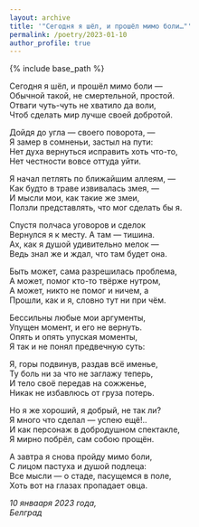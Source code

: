 ```yaml
---
layout: archive
title: '"Сегодня я шёл, и прошёл мимо боли…"'
permalink: /poetry/2023-01-10
author_profile: true
---
```


{% include base_path %}

Сегодня я шёл, и прошёл мимо боли — <br>
Обычной такой, не смертельной, простой. <br>
Отваги чуть-чуть не хватило да воли, <br>
Чтоб сделать мир лучше своей добротой. <br>

Дойдя до угла — своего поворота, — <br>
Я замер в сомненьи, застыл на пути: <br>
Нет духа вернуться исправить хоть что-то, <br>
Нет честности вовсе оттуда уйти. <br>

Я начал петлять по ближайшим аллеям, — <br>
Как будто в траве извивалась змея, — <br>
И мысли мои, как такие же змеи, <br>
Ползли представлять, что мог сделать бы я. <br>

Спустя полчаса уговоров и сделок <br>
Вернулся я к месту. А там — тишина. <br>
Ах, как я душой удивительно мелок — <br>
Ведь знал же и ждал, что там будет она. <br>

Быть может, сама разрешилась проблема, <br>
А может, помог кто-то твёрже нутром, <br>
А может, никто не помог и ничем, а <br>
Прошли, как и я, словно тут ни при чём. <br>

Бессильны любые мои аргументы, <br>
Упущен момент, и его не вернуть. <br>
Опять и опять упуская моменты, <br>
Я так и не понял предвечную суть: <br>

Я, горы подвинув, раздав всё именье, <br>
Ту боль ни за что не заглажу теперь, <br>
И тело своё передав на сожженье, <br>
Никак не избавлюсь от груза потерь. <br>

Но я же хороший, я добрый, не так ли? <br>
Я много что сделал — успею ещё!.. <br>
И как персонаж в добродушном спектакле, <br>
Я мирно побрёл, сам собою прощён. <br>

А завтра я снова пройду мимо боли, <br>
С лицом пастуха и душой подлеца: <br>
Все мысли — о стаде, пасущемся в поле, <br>
Хоть вот на глазах пропадает овца. <br>

<i>10 янвааря 2023 года,</i> <br>
<i>Белград</i>